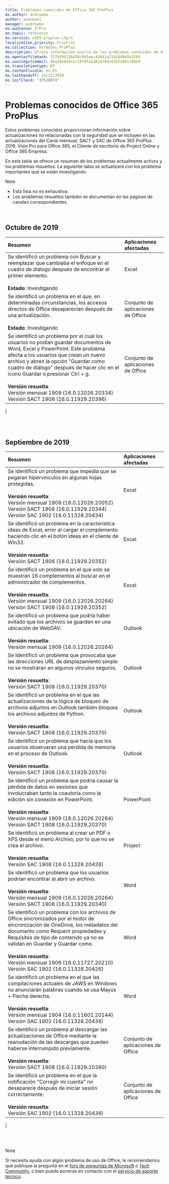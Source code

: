```yaml
---
title: Problemas conocidos de Office 365 ProPlus
ms.author: andrewmo
author: anankani
manager: andrewmo
ms.audience: ITPro
ms.topic: reference
ms.service: o365-proplus-itpro
localization_priority: Priority
ms.collection: RelNotes_ProPlus
description: Ofrece información acerca de los problemas conocidos de Office 365 ProPlus
ms.openlocfilehash: f27b398126d58c9d5eec42641a21418d943a3f64
ms.sourcegitcommit: 4ba28e050cec1970fa1a81e79dc03bfa881780e9
ms.translationtype: HT
ms.contentlocale: es-ES
ms.lasthandoff: 10/15/2019
ms.locfileid: "37520074"
---
```

# <a name="office-365-proplus-known-issues"></a>Problemas conocidos de Office 365 ProPlus

Estos problemas conocidos proporcionan información sobre actualizaciones no relacionadas con la seguridad que se incluyen en las actualizaciones del Canal mensual, SACT y SAC de Office 365 ProPlus 2019, Visio Pro para Office 365, el Cliente de escritorio de Project Online y Office 365 Empresa.

En esta tabla se ofrece un resumen de los problemas actualmente activos y los problemas resueltos.  La siguiente tabla se actualizará con los problema importantes que se están investigando.

> [!NOTE]
>- Esta lista no es exhaustiva.
>- Los problemas resueltos también se documentan en las páginas de canales correspondientes.

<br>

## <a name="october-2019"></a>Octubre de 2019

|Resumen|Aplicaciones afectadas|
|:-------------------------------------------------------------------------------------|:---------------------|
|Se identificó un problema con Buscar y reemplazar que cambiaba el enfoque en el cuadro de diálogo después de encontrar el primer elemento. <br><br> **Estado**: Investigando|Excel<br><br>
|Se identificó un problema en el que, en determinadas circunstancias, los accesos directos de Office desaparecían después de una actualización.  <br><br> **Estado**: Investigando|Conjunto de aplicaciones de Office<br><br>
|Se identificó un problema por el cual los usuarios no podían guardar documentos de Word, Excel y PowerPoint.  Este problema afecta a los usuarios que crean un nuevo archivo y abren la opción "Guardar como cuadro de diálogo" después de hacer clic en el icono Guardar o presionar Ctrl + g.<br><br> **Versión resuelta**: <br>Versión mensual 1909 (16.0.12026.20334) <br> Versión SACT 1908 (16.0.11929.20396)|Conjunto de aplicaciones de Office<br><br>
|

<br>
<br>

## <a name="september-2019"></a>Septiembre de 2019

|Resumen|Aplicaciones afectadas|
|:-------------------------------------------------------------------------------------|:---------------------|
|Se identificó un problema que impedía que se pegaran hipervínculos en algunas hojas protegidas. <br><br> **Versión resuelta**: <br>Versión mensual 1909 (16.0.12026.20052) <br> Versión SACT 1908 (16.0.11929.20344) <br> Versión SAC 1902  (16.0.11328.20434)|Excel<br><br>
|Se identificó un problema en la característica ideas de Excel, error al cargar el complemento haciendo clic en el botón ideas en el cliente de Win32. <br><br> **Versión resuelta**: <br>Versión SACT 1908 (16.0.11929.20352) <br>|Excel<br><br>
|Se identificó un problema en el que solo se muestran 16 complementos al buscar en el administrador de complementos. <br><br>**Versión resuelta**: <br>Versión mensual 1909 (16.0.12026.20264) <br> Versión SACT 1908 (16.0.11929.20352) <br>|Excel<br><br>
|Se identificó un problema que podría haber evitado que los archivos se guarden en una ubicación de WebDAV.<br><br>**Versión resuelta**: <br>Versión mensual 1909 (16.0.12026.20264)|Outlook<br><br>
|Se Identificó un problema que provocaba que las direcciones URL de desplazamiento simple no se mostraran en algunos vínculos seguros.<br><br>**Versión resuelta**: <br> Versión SACT 1908 (16.0.11929.20370)|Outlook<br><br>
|Se identificó un problema en el que las actualizaciones de la lógica de bloqueo de archivos adjuntos en Outlook también bloquea los archivos adjuntos de Python.<br><br>**Versión resuelta**: <br>Versión SACT 1908 (16.0.11929.20370)|Outlook<br><br>
|Se identificó un problema que hacía que los usuarios observaran una pérdida de memoria en el proceso de Outlook.<br><br>**Versión resuelta**: <br>Versión SACT 1908 (16.0.11929.20370)|Outlook<br><br>
|Se identificó un problema que podría causar la pérdida de datos en sesiones que involucraban tanto la coautoría como la edición sin conexión en PowerPoint.<br><br>**Versión resuelta**: <br>Versión mensual 1909 (16.0.12026.20264)<br>Versión SACT 1908 (16.0.11929.20370) |PowerPoint<br><br>
|Se identificó un problema al crear un PDF o XPS desde el menú Archivo, por lo que no se crea el archivo. <br><br>**Versión resuelta**: <br>Versión SAC 1908 (16.0.11328.20428)|Project<br><br>
|Se identificó un problema que los usuarios podrían encontrar al abrir un archivo.<br><br>**Versión resuelta**: <br>Versión mensual 1909 (16.0.12026.20264) <br> Versión SACT 1908 (16.0.11929.20340)|Word<br><br>
|Se identificó un problema con los archivos de Office sincronizados por el motor de sincronización de OneDrive, los metadatos del documento como Requerir propiedades y Requisitos de tipo de contenido ya no se validan en Guardar y Guardar como.<br><br>**Versión resuelta**: <br> Versión mensual 1906 (16.0.11727.20210)<br>Versión SAC 1902 (16.0.11328.20426)|Word<br><br>
|Se identificó un problema en el que las compilaciones actuales de JAWS en Windows no anunciarán palabras cuando se usa Mayús + Flecha derecha.<br><br>**Versión resuelta**: <br>Versión mensual 1904 (16.0.11601.20144)<br>Versión SAC 1902 (16.0.11328.20438)|Word<br><br>
|Se identificó un problema al descargar las actualizaciones de Office mediante la reanudación de las descargas que pueden haberse interrumpido previamente.<br><br>**Versión resuelta**: <br> Versión SACT 1908 (16.0.11929.20380)|Conjunto de aplicaciones de Office<br><br>
|Se identificó un problema en el que la notificación "Corregir mi cuenta" no desaparece después de iniciar sesión correctamente.<br><br>**Versión resuelta**: <br>Versión SAC 1902 (16.0.11328.20438)|Conjunto de aplicaciones de Office<br><br>
|


<br>
<br>

> [!NOTE]
> Si necesita ayuda con algún problema de uso de Office, le recomendamos que publique la pregunta en el [foro de preguntas de Microsoft](https://answers.microsoft.com/) o [Tech Community](https://techcommunity.microsoft.com/), o bien puede ponerse en contacto con el [servicio de soporte técnico](https://support.microsoft.com/contactus).
